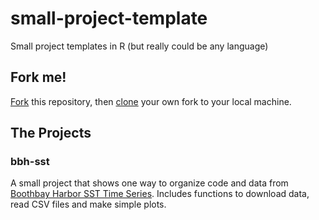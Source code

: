 # small-project-template
Small project templates in R (but really could be any language)

## Fork me!

[Fork](https://docs.github.com/en/get-started/quickstart/fork-a-repo) this repository, then [clone](https://docs.github.com/en/repositories/creating-and-managing-repositories/cloning-a-repository) your own fork to your local machine. 


## The Projects

### bbh-sst

A small project that shows one way to organize code and data from [Boothbay Harbor SST Time Series](https://www.maine.gov/dmr/science/weather-tides/boothbay-harbor-environmental-data). Includes functions to download data, read CSV files and make simple plots.
